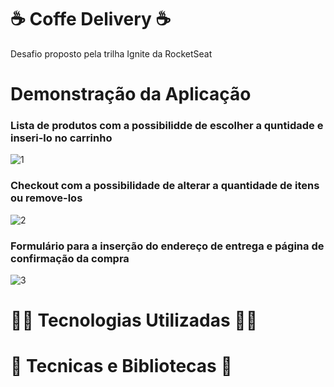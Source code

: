 # ☕ Coffe Delivery ☕
Desafio proposto pela trilha Ignite da RocketSeat

# Demonstração da Aplicação

### Lista de produtos com a possibilidde de escolher a quntidade e inseri-lo no carrinho
![1](https://github.com/JhonesJhonatas/coffee-delivery/assets/105026951/eaef5cc1-ed7d-4153-be91-945cde1c001d)

### Checkout com a possibilidade de alterar a quantidade de itens ou remove-los
![2](https://github.com/JhonesJhonatas/coffee-delivery/assets/105026951/fc1e5014-2d4d-4289-8f4a-3381a8fc0ae3)

### Formulário para a inserção do endereço de entrega e página de confirmação da compra
![3](https://github.com/JhonesJhonatas/coffee-delivery/assets/105026951/84bbfc94-823d-4b82-996c-8468b5c8299e)

# 👨‍💻 Tecnologias Utilizadas 👨‍💻



# 📖 Tecnicas e Bibliotecas 📖
